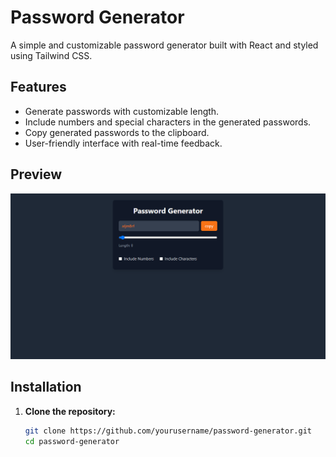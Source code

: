 # Password Generator

A simple and customizable password generator built with React and styled using Tailwind CSS.

## Features

- Generate passwords with customizable length.
- Include numbers and special characters in the generated passwords.
- Copy generated passwords to the clipboard.
- User-friendly interface with real-time feedback.

## Preview

![Password Generator Preview](./preview.png)

## Installation

1. **Clone the repository:**

   ```bash
   git clone https://github.com/yourusername/password-generator.git
   cd password-generator
